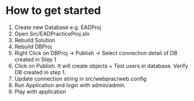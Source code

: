 # How to get started

1) Create new Database e.g. EADProj
2) Open Src/EADPracticeProj.sln
3) Rebuild Solution
4) Rebuild DBProj
5) Right Click on DBProj -> Publish -> Select connection detail of DB created in Step 1
6) Click on Publish. It will create objects + Test users in database. Verify DB created in step 1.
7) Update connection string in src/webprac/web.config
8) Run Application and login with admin/admin. 
9) Play with application